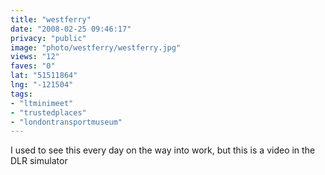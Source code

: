 ```yaml
---
title: "westferry"
date: "2008-02-25 09:46:17"
privacy: "public"
image: "photo/westferry/westferry.jpg"
views: "12"
faves: "0"
lat: "51511864"
lng: "-121504"
tags:
- "ltminimeet"
- "trustedplaces"
- "londontransportmuseum"
---
```

I used to see this every day on the way into work, but this is a video in the DLR simulator
